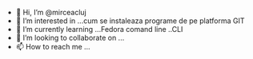 - 👋 Hi, I’m @mirceacluj
- 👀 I’m interested in ...cum se instaleaza programe de pe platforma GIT
- 🌱 I’m currently learning ...Fedora comand line ..CLI
- 💞️ I’m looking to collaborate on ...
- 📫 How to reach me ...

<!---
mirceacluj/mirceacluj is a ✨ special ✨ repository because its `README.md` (this file) appears on your GitHub profile.
You can click the Preview link to take a look at your changes.
--->
